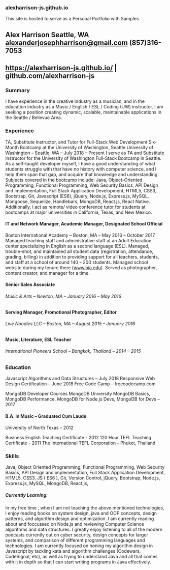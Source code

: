 ### alexharrison-js.github.io

This site is hosted to serve as a Personal Portfolio with Samples

## Alex Harrison   Seattle, WA   alexanderjosephharrison@gmail.com  (857)316-7053 
## https://alexharrison-js.github.io/  |  github.com/alexharrison-js  

### Summary 
I have experience in the creative industry as a musician, and in the education industry as a Music / English / ESL / Coding (UW) instructor. I am seeking a position creating dynamic, scalable, maintainable applications in the Seattle / Bellevue Area.

### Experience
TA, Substitute Instructor, and Tutor for Full-Stack Web Development Six-Month Bootcamp at the University of Washington, Seattle
University of Washington – Seattle, WA – July 2018 – Present
I serve as TA and Substitute Instructor for the University of Washington Full-Stack Bootcamp in Seattle. As a self-taught developer myself, I have a good understanding of what students struggle with that have no history with computer science, and I help them span that gap, and acquire that knowledge and understanding. Subjects covered in the bootcamp include: Java, Object-Oriented Programming, Functional Programming, Web Security Basics, API Design and Implementation, Full Stack Application Development, HTML5, CSS3, Bootstrap, Git, Javascript (ES6), jQuery, Node.js, Express.js, MySQL, Mongoose, Sequelize, Handlebars, MongoDB, React.js, React Native. 
Additionally, I act as remote/ video conference tutor for students at bootcamps at major universities in California, Texas, and New Mexico. 

#### IT and Network Manager, Academic Manager, Designated School Official
Boston International Academy – Boston, MA – May 2016 – October 2017
Managed teaching staff and administrative staff at an Adult Education center specializing in English as a second language (ESL). Managed, trouble-shot, and maintained all student data (registration, attendance, grading, billing) in addition to providing support for all teachers, students, and staff at a school of around 140 – 200 students. Managed school website during my tenure there (www.bia.edu). Served as photographer, content creator, and manager for a time.

#### Senior Sales Associate 
###### Music & Arts – Newton, MA – January 2016 – May 2016

#### Serving Manager, Promotional Photographer, Editor
###### Live Noodles LLC – Boston, MA – August 2015 – January 2016

#### Music, Literature, ESL Teacher
###### International Pioneers School – Bangkok, Thailand – 2014 – 2015

### Education
 Javascript Algorithms and Data Structures – July 2018 
 Responsive Web Design Certification – June 2018
 Free Code Camp – freecodecamp.com

 MongoDB Developer Courses
 MongoDB University
 MongoDB Basics, MongoDB Performance, MongoDB for Node.js Devs, MongoDB for Devs – 2017

#### B.A. in Music – Graduated Cum Laude
 University of North Texas – 2012

 Business English Teaching Certificate - 2012
 120 Hour TEFL Teaching Certificate - 2011
 The International TEFL Corporation – Phuket, Thailand
					
### Skills
Java, Object Oriented Programming, Functional Programming, Web Security Basics, API Design and implementation, Full Stack Application Development, HTML5, CSS3, JS ( ES6 ), Git, Version Control, jQuery, Bootstrap, Node.js, Express.js, MySQL, MongoDB, React.js, 

##### Currently Learning:
In my free time , when I am not teaching the above mentioned technologies, I enjoy reading books on system design, java and OOP concepts, design patterns, and algorithm design and optimization. I am currently reading about and foccussed on Node.js and reviewing Computer Science algorithms and data structures. I greatly enjoy listening to all of the modern podcasts currently out on cyber security, design concepts for larger systems, and comparison of different programming languages and technologies. I am currently focused on honing my algorithm design in Javascript by tackling kata and algorithm challenges (Codewars, CodeSignal, etc), as well as trying to understand Java and all that comes with it in depth so that I can start writing programs in Java effectively.
